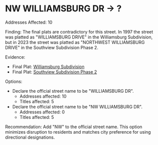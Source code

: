 # NW WILLIAMSBURG DR -> ?

Addresses Affected: 10

Finding: The final plats are contradictory for this street. In 1997 the street was platted as "WILLIAMSBURG DRIVE" in the Williamsburg Subdivision, but in 2023 the street was platted as "NORTHWEST WILLIAMSBURG DRIVE" in the Southview Subdivision Phase 2.

Evidence:

- Final Plat: [Williamsburg Subdivision](https://www.grantspassoregon.gov/DocumentCenter/View/31822/WILLIAMSBURG-SUBDIVISION?bidId=)
- Final Plat: [Southview Subdivision Phase 2](https://www.grantspassoregon.gov/DocumentCenter/View/31877/SOUTHVIEW-SUBDIVISION-PHASE-2?bidId=)

Options:

- Declare the official street name to be "WILLIAMSBURG DR".
  - Addresses affected: 10
  - Titles affected: 5
- Declare the official street name to be "NW WILLIAMSBURG DR".
  - Addresses affected: 0
  - Titles affected: 5

Recommendation: Add "NW" to the official street name. This option minimizes disruption to residents and matches city preference for using directional designations.
